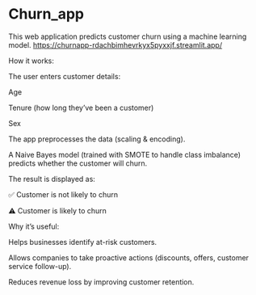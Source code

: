 # Churn_app
This web application predicts customer churn using a machine learning model.
https://churnapp-rdachbimhevrkyx5pyxxjf.streamlit.app/

How it works:

The user enters customer details:

Age

Tenure (how long they’ve been a customer)

Sex

The app preprocesses the data (scaling & encoding).

A Naive Bayes model (trained with SMOTE to handle class imbalance) predicts whether the customer will churn.

The result is displayed as:

✅ Customer is not likely to churn

⚠️ Customer is likely to churn

Why it’s useful:

Helps businesses identify at-risk customers.

Allows companies to take proactive actions (discounts, offers, customer service follow-up).

Reduces revenue loss by improving customer retention.
